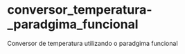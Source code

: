 # conversor_temperatura-_paradgima_funcional
Conversor de temperatura utilizando o paradgima funcional
